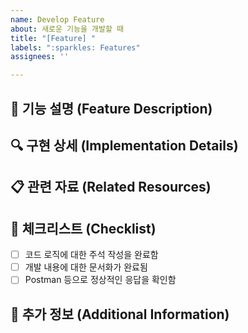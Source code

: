 ```yaml
---
name: Develop Feature
about: 새로운 기능을 개발할 때
title: "[Feature] "
labels: ":sparkles: Features"
assignees: ''

---
```


## 🚀 기능 설명 (Feature Description)



## 🔍 구현 상세 (Implementation Details)



## 📋 관련 자료 (Related Resources)



## 📌 체크리스트 (Checklist)

- [ ] 코드 로직에 대한 주석 작성을 완료함
- [ ] 개발 내용에 대한 문서화가 완료됨
- [ ] Postman 등으로 정상적인 응답을 확인함

## 📝 추가 정보 (Additional Information)
